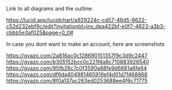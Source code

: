 Link to all diagrams and the outline:

https://lucid.app/lucidchart/a929224c-cd57-46d5-8622-c52d232ebf9c/edit?invitationId=inv_dea422bf-e0f7-4623-a3b3-cbbb5e3af025&page=0_0#

In case you dont want to make an account, here are screenshots

https://gyazo.com/2a816ac0c128690151357f9c3d9c2447
https://gyazo.com/b305152bcc0c221f4a8c710883926540
https://gyazo.com/95fb26c7c0f3590a88fe9d6681a6fe64
https://gyazo.com/df6da404981465916ef4d01d7f468866
https://gyazo.com/8f0a137ac263ed0253688ee4f6c71775

